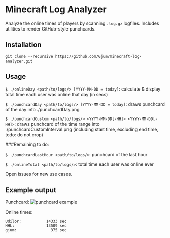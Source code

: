 Minecraft Log Analyzer
======================

Analyze the online times of players by scanning `.log.gz` logfiles.
Includes utilities to render GitHub-style punchcards.

Installation
------------

`git clone --recursive https://github.com/Gjum/minecraft-log-analyzer.git`

Usage
-----

`$ ./onlineDay <path/to/logs/> [YYYY-MM-DD = today]`: calculate & display total time each user was online that day (in secs)

`$ ./punchcardDay <path/to/logs/> [YYYY-MM-DD = today]`: draws punchcard of the day into ./punchcardDay.png

`$ ./punchcardCustom <path/to/logs/> <YYYY-MM-DD[-HH]> <YYYY-MM-DD[-HH]>`: draws punchcard of the time range into ./punchcardCustomInterval.png (including start time, excluding end time, todo: do not crop)

###Remaining to do:

`$ ./punchcardLastHour <path/to/logs/>`: punchcard of the last hour

`$ ./onlineTotal <path/to/logs/>`: total time each user was online ever

Open issues for new use cases.

Example output
--------------

Punchcard:
![punchcard example](https://i.imgur.com/C6Qqvpa.png)

Online times:
```
Udilor:           14333 sec
HHL:              13509 sec
gjum:               375 sec
```
